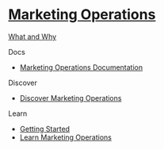 # [Marketing Operations]()

[What and Why]()

Docs

- [Marketing Operations Documentation](https://doc.sitecore.com/en/developers/101/sitecore-experience-platform/marketing-operations.html)

Discover

- [Discover Marketing Operations]()

Learn

- [Getting Started]()
- [Learn Marketing Operations]()
